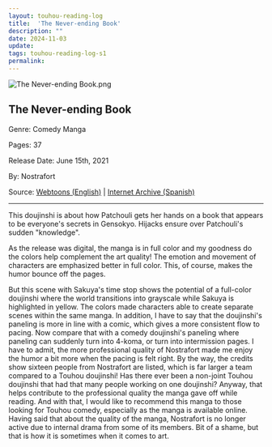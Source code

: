 ```yaml
---
layout: touhou-reading-log
title:  'The Never-ending Book'
description: ""
date: 2024-11-03
update: 
tags: touhou-reading-log-s1
permalink:
---
```

![The Never-ending Book.png](images/indexes/touhou-reading-log/S1/03/cover.png)
## The Never-ending Book

Genre: Comedy Manga

Pages: 37

Release Date: June 15th, 2021

By: Nostrafort

Source: [Webtoons (English)](https://www.webtoons.com/en/canvas/nostrafort-touhou-doujins/list?title_no=738286) | [Internet Archive (Spanish)](https://archive.org/details/nostrafort/Especial%20Touhou/Especial%20Touhou/)

- - -

This doujinshi is about how Patchouli gets her hands on a book that appears to be everyone's secrets in Gensokyo. Hijacks ensure over Patchouli's sudden "knowledge".


As the release was digital, the manga is in full color and my goodness do the colors help complement the art quality! The emotion and movement of characters are emphasized better in full color. This, of course, makes the humor bounce off the pages.

But this scene with Sakuya's time stop shows the potential of a full-color doujinshi where the world transitions into grayscale while Sakuya is highlighted in yellow. The colors made characters able to create separate scenes within the same manga.
In addition, I have to say that the doujinshi's paneling is more in line with a comic, which gives a more consistent flow to pacing. Now compare that with a comedy doujinshi's paneling where paneling can suddenly turn into 4-koma, or turn into intermission pages. I have to admit, the more professional quality of Nostrafort made me enjoy the humor a bit more when the pacing is felt right.
By the way, the credits show sixteen people from Nostrafort are listed, which is far larger a team compared to a Touhou doujinshi! Has there ever been a non-joint Touhou doujinshi that had that many people working on one doujinshi? Anyway, that helps contribute to the professional quality the manga gave off while reading. And with that, I would like to recommend this manga to those looking for Touhou comedy, especially as the manga is available online.
Having said that about the quality of the manga, Nostrafort is no longer active due to internal drama from some of its members. Bit of a shame, but that is how it is sometimes when it comes to art.
